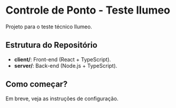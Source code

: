 # Controle de Ponto - Teste Ilumeo

Projeto para o teste técnico Ilumeo.

## Estrutura do Repositório

- **client/**: Front-end (React + TypeScript).
- **server/**: Back-end (Node.js + TypeScript).

## Como começar?

Em breve, veja as instruções de configuração.
